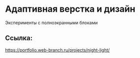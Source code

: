 # Адаптивная верстка и дизайн
Эксперименты с полноэкранными блоками

## Ссылка:
https://portfolio.web-branch.ru/projects/night-light/
